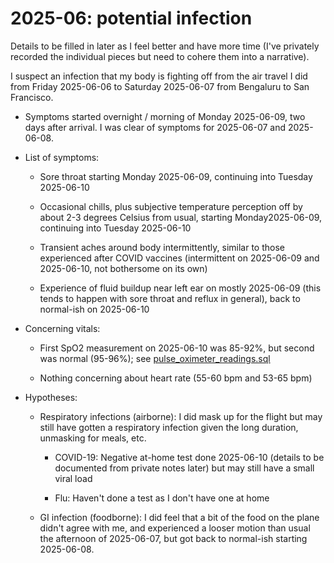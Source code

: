 # 2025-06: potential infection

Details to be filled in later as I feel better and have more time
(I've privately recorded the individual pieces but need to cohere them
into a narrative).

I suspect an infection that my body is fighting off from the air travel I did from Friday 2025-06-06 to Saturday 2025-06-07 from Bengaluru to San Francisco.

* Symptoms started overnight / morning of Monday 2025-06-09, two days
  after arrival. I was clear of symptoms for 2025-06-07 and
  2025-06-08.

* List of symptoms:

  * Sore throat starting Monday 2025-06-09, continuing into Tuesday 2025-06-10

  * Occasional chills, plus subjective temperature perception off by
    about 2-3 degrees Celsius from usual, starting Monday2025-06-09,
    continuing into Tuesday 2025-06-10

  * Transient aches around body intermittently, similar to those
    experienced after COVID vaccines (intermittent on 2025-06-09 and
    2025-06-10, not bothersome on its own)

  * Experience of fluid buildup near left ear on mostly 2025-06-09
    (this tends to happen with sore throat and reflux in general),
    back to normal-ish on 2025-06-10

* Concerning vitals:

  * First SpO2 measurement on 2025-06-10 was 85-92%, but second was
    normal (95-96%); see
    [pulse_oximeter_readings.sql](../../sql/pulse_oximeter_readings.sql)

  * Nothing concerning about heart rate (55-60 bpm and 53-65 bpm)

* Hypotheses:

  * Respiratory infections (airborne): I did mask up for the flight
    but may still have gotten a respiratory infection given the long
    duration, unmasking for meals, etc.

    * COVID-19: Negative at-home test done 2025-06-10 (details to be
      documented from private notes later) but may still have a small
      viral load

    * Flu: Haven't done a test as I don't have one at home

  * GI infection (foodborne): I did feel that a bit of the food on the
    plane didn't agree with me, and experienced a looser motion than
    usual the afternoon of 2025-06-07, but got back to normal-ish
    starting 2025-06-08.
